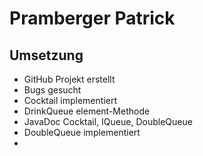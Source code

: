 # Pramberger Patrick

## Umsetzung
- GitHub Projekt erstellt
- Bugs gesucht
- Cocktail implementiert
- DrinkQueue element-Methode
- JavaDoc Cocktail, IQueue, DoubleQueue
- DoubleQueue implementiert
- 